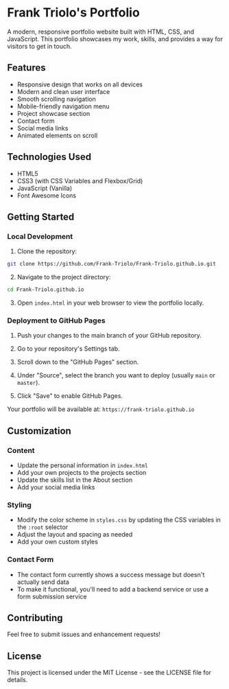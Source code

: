 # Frank Triolo's Portfolio

A modern, responsive portfolio website built with HTML, CSS, and JavaScript. This portfolio showcases my work, skills, and provides a way for visitors to get in touch.

## Features

- Responsive design that works on all devices
- Modern and clean user interface
- Smooth scrolling navigation
- Mobile-friendly navigation menu
- Project showcase section
- Contact form
- Social media links
- Animated elements on scroll

## Technologies Used

- HTML5
- CSS3 (with CSS Variables and Flexbox/Grid)
- JavaScript (Vanilla)
- Font Awesome Icons

## Getting Started

### Local Development

1. Clone the repository:
```bash
git clone https://github.com/Frank-Triolo/Frank-Triolo.github.io.git
```

2. Navigate to the project directory:
```bash
cd Frank-Triolo.github.io
```

3. Open `index.html` in your web browser to view the portfolio locally.

### Deployment to GitHub Pages

1. Push your changes to the main branch of your GitHub repository.

2. Go to your repository's Settings tab.

3. Scroll down to the "GitHub Pages" section.

4. Under "Source", select the branch you want to deploy (usually `main` or `master`).

5. Click "Save" to enable GitHub Pages.

Your portfolio will be available at: `https://frank-triolo.github.io`

## Customization

### Content
- Update the personal information in `index.html`
- Add your own projects to the projects section
- Update the skills list in the About section
- Add your social media links

### Styling
- Modify the color scheme in `styles.css` by updating the CSS variables in the `:root` selector
- Adjust the layout and spacing as needed
- Add your own custom styles

### Contact Form
- The contact form currently shows a success message but doesn't actually send data
- To make it functional, you'll need to add a backend service or use a form submission service

## Contributing

Feel free to submit issues and enhancement requests!

## License

This project is licensed under the MIT License - see the LICENSE file for details. 